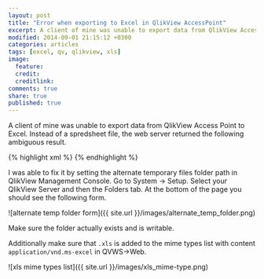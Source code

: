 ```yaml
---
layout: post
title: "Error when exporting to Excel in QlikView AccessPoint"
excerpt: A client of mine was unable to export data from QlikView Access Point to Excel.
modified: 2014-09-01 21:15:12 +0300
categories: articles
tags: [excel, qv, qlikview, xls]
image:
  feature: 
  credit: 
  creditlink: 
comments: true
share: true
published: true
---
```

A client of mine was unable to export data from QlikView Access Point to Excel. Instead of a spredsheet file, the web server returned the following ambiguous result.

{% highlight xml %}
<result><message text="Empty response" /></result>
{% endhighlight %}

I was able to fix it by setting the alternate temporary files folder path in QlikView Management Console. Go to System -> Setup. Select your QlikView Server and then the Folders tab. At the bottom of the page you should see the following form.

![alternate temp folder form]({{ site.url }}/images/alternate_temp_folder.png)

Make sure the folder actually exists and is writable.


Additionally make sure that `.xls` is added to the mime types list with content `application/vnd.ms-excel` in QVWS->Web.

![xls mime types list]({{ site.url }}/images/xls_mime-type.png)
